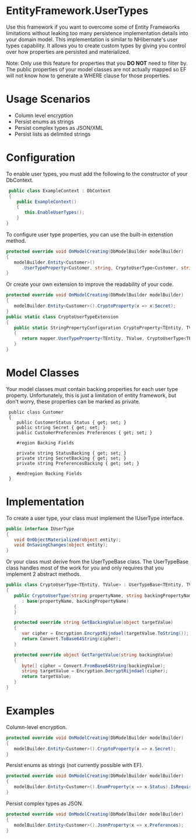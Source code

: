 # EntityFramework.UserTypes
Use this framework if you want to overcome some of Entity Frameworks limitations without leaking too many persistence implementation details into your domain model. This implementation is similar to NHibernate's user types capability. It allows you to create custom types by giving you control over how properties are persisted and materialized. 

Note: Only use this feature for properties that you **DO NOT** need to filter by. The public properties of your model classes are not actually mapped so EF will not know how to generate a WHERE clause for those properties.

# Usage Scenarios
* Column level encryption
* Persist enums as strings
* Persist complex types as JSON/XML
* Persist lists as delimited strings

# Configuration
To enable user types, you must add the following to the constructor of your DbContext.
```csharp
 public class ExampleContext : DbContext
 {
    public ExampleContext()
    {
       this.EnableUserTypes();
    }
}      
```
To configure user type properties, you can use the built-in extenstion method.
```csharp
protected override void OnModelCreating(DbModelBuilder modelBuilder)
{
   modelBuilder.Entity<Customer>()
      .UserTypeProperty<Customer, string, CryptoUserType<Customer, string>>(x => x.Secret);
}
```
Or create your own extension to improve the readability of your code.
```csharp
protected override void OnModelCreating(DbModelBuilder modelBuilder)
{
   modelBuilder.Entity<Customer>().CryptoProperty(x => x.Secret);
}
public static class CryptoUserTypeExtension
{
   public static StringPropertyConfiguration CryptoProperty<TEntity, TValue>(this EntityTypeConfiguration<TEntity> mapper, Expression<Func<TEntity, TValue>> expression, string backingPropertyName = null) where TEntity : class
   {
      return mapper.UserTypeProperty<TEntity, TValue, CryptoUserType<TEntity, TValue>>(expression, backingPropertyName);
   }
}
```
# Model Classes
Your model classes must contain backing properties for each user type property. Unfortunately, this is just a limitation of
entity framework, but don't worry, these properties can be marked as private.

```cshpart
 public class Customer
 {
    public CustomerStatus Status { get; set; }
    public string Secret { get; set; }
    public CustomerPreferences Preferences { get; set; }

    #region Backing Fields

    private string StatusBacking { get; set; }
    private string SecretBacking { get; set; }
    private string PreferencesBacking { get; set; }

    #endregion Backing Fields
 }
```
# Implementation
To create a user type, your class must implement the IUserType interface.
```csharp
public interface IUserType
{
   void OnObjectMaterialized(object entity);
   void OnSavingChanges(object entity);
}
```
Or your class must derive from the UserTypeBase class. The UserTypeBase class handles most of the work for you and only requires that you implement 2 abstract methods.
```csharp
public class CryptoUserType<TEntity, TValue> : UserTypeBase<TEntity, TValue> where TEntity : class
{
   public CryptoUserType(string propertyName, string backingPropertyName)
      : base(propertyName, backingPropertyName)
   {
   }

   protected override string GetBackingValue(object targetValue)
   {
      var cipher = Encryption.EncryptRijndael(targetValue.ToString());
      return Convert.ToBase64String(cipher);
   }

   protected override object GetTargetValue(string backingValue)
   {
      byte[] cipher = Convert.FromBase64String(backingValue);
      string targetValue = Encryption.DecryptRijndael(cipher);
      return targetValue;
   }
}
```
# Examples
Column-level encryption. 
```csharp
protected override void OnModelCreating(DbModelBuilder modelBuilder)
{
   modelBuilder.Entity<Customer>().CryptoProperty(x => x.Secret);
}
```
Persist enums as strings (not currently possible with EF).
```csharp
protected override void OnModelCreating(DbModelBuilder modelBuilder)
{
   modelBuilder.Entity<Customer>().EnumProperty(x => x.Status).IsRequired().HasMaxLength(15);
}
```
Persist complex types as JSON.
```csharp
protected override void OnModelCreating(DbModelBuilder modelBuilder)
{
   modelBuilder.Entity<Customer>().JsonProperty(x => x.Preferences);
}
```
